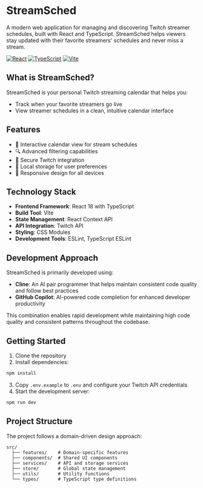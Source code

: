 # StreamSched

A modern web application for managing and discovering Twitch streamer schedules, built with React and TypeScript. StreamSched helps viewers stay updated with their favorite streamers' schedules and never miss a stream.

[![React](https://img.shields.io/badge/React-20232A?style=for-the-badge&logo=react&logoColor=61DAFB)](https://reactjs.org/)
[![TypeScript](https://img.shields.io/badge/TypeScript-007ACC?style=for-the-badge&logo=typescript&logoColor=white)](https://www.typescriptlang.org/)
[![Vite](https://img.shields.io/badge/Vite-B73BFE?style=for-the-badge&logo=vite&logoColor=FFD62E)](https://vitejs.dev/)

## What is StreamSched?

StreamSched is your personal Twitch streaming calendar that helps you:
- Track when your favorite streamers go live
- View streamer schedules in a clean, intuitive calendar interface

## Features

- 📅 Interactive calendar view for stream schedules
- 🔍 Advanced filtering capabilities
- 🔐 Secure Twitch integration
- 💾 Local storage for user preferences
- 📱 Responsive design for all devices

## Technology Stack

- **Frontend Framework**: React 18 with TypeScript
- **Build Tool**: Vite
- **State Management**: React Context API
- **API Integration**: Twitch API
- **Styling**: CSS Modules
- **Development Tools**: ESLint, TypeScript ESLint

## Development Approach

StreamSched is primarily developed using:
- **Cline**: An AI pair programmer that helps maintain consistent code quality and follow best practices
- **GitHub Copilot**: AI-powered code completion for enhanced developer productivity

This combination enables rapid development while maintaining high code quality and consistent patterns throughout the codebase.

## Getting Started

1. Clone the repository
2. Install dependencies:
```bash
npm install
```
3. Copy `.env.example` to `.env` and configure your Twitch API credentials
4. Start the development server:
```bash
npm run dev
```

## Project Structure

The project follows a domain-driven design approach:
```
src/
  ├── features/    # Domain-specific features
  ├── components/  # Shared UI components
  ├── services/    # API and storage services
  ├── store/       # Global state management
  ├── utils/       # Utility functions
  └── types/       # TypeScript type definitions
